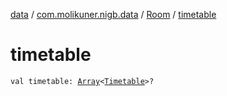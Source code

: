 [data](../../index.md) / [com.molikuner.nigb.data](../index.md) / [Room](index.md) / [timetable](./timetable.md)

# timetable

`val timetable: `[`Array`](https://kotlinlang.org/api/latest/jvm/stdlib/kotlin/-array/index.html)`<`[`Timetable`](../-timetable/index.md)`>?`